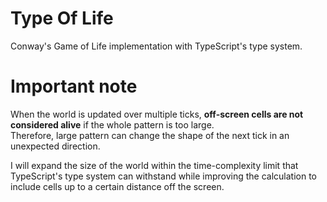 # Type Of Life
Conway's Game of Life implementation with TypeScript's type system.


# Important note

When the world is updated over multiple ticks, **off-screen cells are not considered alive** if the whole pattern is too large.   
Therefore, large pattern can change the shape of the next tick in an unexpected direction.

I will expand the size of the world within the time-complexity limit that TypeScript's type system can withstand while improving the calculation to include cells up to a certain distance off the screen.

